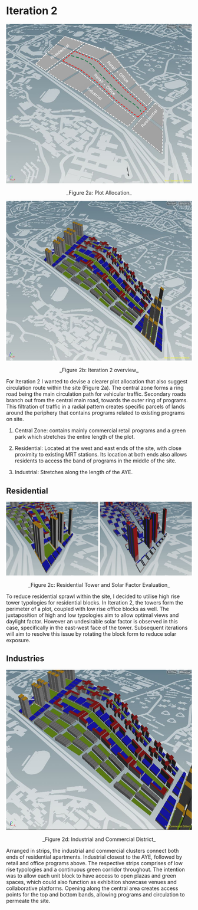 # Iteration 2

![2a Plot Allocation](imgs/2a.JPG) 

<p align="center"> _Figure 2a: Plot Allocation_
 
 
 ![2b Iteration 2 overview](imgs/2b.JPG) 

<p align="center"> _Figure 2b: Iteration 2 overview_
  
  
For Iteration 2 I wanted to devise a clearer plot allocation that also suggest circulation route within the site (Figure 2a). The central zone forms a ring road being the main circulation path for vehicular traffic. Secondary roads branch out from the central main road, towards the outer ring of programs. This filtration of traffic in a radial pattern creates specific parcels of lands around the periphery that contains programs related to existing programs on site.
1. Central Zone: contains mainly commercial retail programs and a green park which stretches the entire length of the plot.

2. Residential: Located at the west and east ends of the site, with close proximity to existing MRT stations. Its location at both ends also allows residents to access the band of programs in the middle of the site.

3. Industrial: Stretches along the length of the AYE.


## Residential
![2c Residential Tower and Solar Factor Evaluation](imgs/2c.jpg) 

<p align="center"> _Figure 2c: Residential Tower and Solar Factor Evaluation_

To reduce residential sprawl within the site, I decided to utilise high rise tower typologies for residential blocks. In Iteration 2, the towers form the perimeter of a plot, coupled with low rise office blocks as well. The juxtaposition of high and low typologies aim to allow optimal views and daylight factor. However an undesirable solar factor is observed in this case, specifically in the east-west face of the tower. Subsequent iterations will aim to resolve this issue by rotating the block form to reduce solar exposure.

## Industries
![2d  Industrial and Commercial District](imgs/2d.JPG) 

<p align="center"> _Figure 2d:  Industrial and Commercial District_
 
Arranged in strips, the industrial and commercial clusters connect both ends of residential apartments. Industrial closest to the AYE, followed by retail and office programs above. The respective strips comprises of low rise typologies and a continuous green corridor throughout. The intention was to allow each unit block to have access to open plazas and green spaces, which could also function as exhibition showcase venues and collaborative platforms. Opening along the central area creates access points for the top and bottom bands, allowing programs and circulation to permeate the site.
